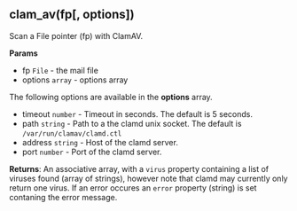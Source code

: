 ## clam_av(fp[, options])

Scan a File pointer (fp) with ClamAV.

**Params**

- fp `File` - the mail file
- options `array` - options array

The following options are available in the **options** array.

- timeout `number` - Timeout in seconds. The default is 5 seconds.
- path `string` - Path to a the clamd unix socket. The default is `/var/run/clamav/clamd.ctl` 
- address `string` - Host of the clamd server.
- port `number` - Port of the clamd server.

**Returns**: An associative array, with a `virus` property containing a list of viruses found (array of strings), however note that clamd may currently only return one virus. If an error occures an `error` property (string) is set contaning the error message.
